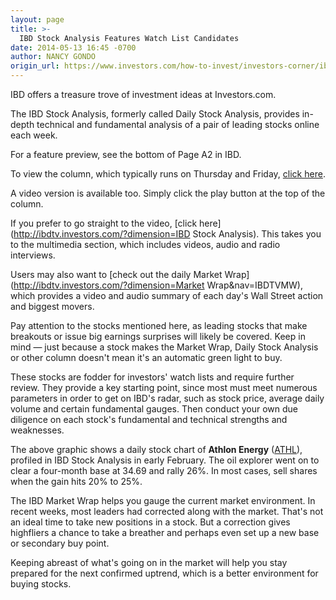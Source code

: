 ```yaml
---
layout: page
title: >-
  IBD Stock Analysis Features Watch List Candidates
date: 2014-05-13 16:45 -0700
author: NANCY GONDO
origin_url: https://www.investors.com/how-to-invest/investors-corner/ibd-stock-analysis-features-watch-list-candidates/
---
```


IBD offers a treasure trove of investment ideas at Investors.com.

The IBD Stock Analysis, formerly called Daily Stock Analysis, provides in-depth technical and fundamental analysis of a pair of leading stocks online each week.

For a feature preview, see the bottom of Page A2 in IBD.

To view the column, which typically runs on Thursday and Friday, [click here](http://education.investors.com/ibd-stock-analysis.htm).

A video version is available too. Simply click the play button at the top of the column.

If you prefer to go straight to the video, [click here](http://ibdtv.investors.com/?dimension=IBD Stock Analysis). This takes you to the multimedia section, which includes videos, audio and radio interviews.

Users may also want to [check out the daily Market Wrap](http://ibdtv.investors.com/?dimension=Market Wrap&nav=IBDTVMW), which provides a video and audio summary of each day's Wall Street action and biggest movers.

Pay attention to the stocks mentioned here, as leading stocks that make breakouts or issue big earnings surprises will likely be covered. Keep in mind — just because a stock makes the Market Wrap, Daily Stock Analysis or other column doesn't mean it's an automatic green light to buy.

These stocks are fodder for investors' watch lists and require further review. They provide a key starting point, since most must meet numerous parameters in order to get on IBD's radar, such as stock price, average daily volume and certain fundamental gauges. Then conduct your own due diligence on each stock's fundamental and technical strengths and weaknesses.

The above graphic shows a daily stock chart of **Athlon Energy** ([ATHL](https://research.investors.com/quote.aspx?symbol=ATHL)), profiled in IBD Stock Analysis in early February. The oil explorer went on to clear a four-month base at 34.69 and rally 26%. In most cases, sell shares when the gain hits 20% to 25%.

The IBD Market Wrap helps you gauge the current market environment. In recent weeks, most leaders had corrected along with the market. That's not an ideal time to take new positions in a stock. But a correction gives highfliers a chance to take a breather and perhaps even set up a new base or secondary buy point.

Keeping abreast of what's going on in the market will help you stay prepared for the next confirmed uptrend, which is a better environment for buying stocks.
